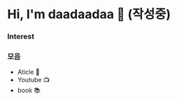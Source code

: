 # Hi, I'm daadaadaa 👋 (작성중)
### Interest



### 모음
- Aticle 📰
- Youtube 📺
- book 📚

<!--
**daadaadaah/daadaadaah** is a ✨ _special_ ✨ repository because its `README.md` (this file) appears on your GitHub profile.

Here are some ideas to get you started:

- 🔭 I’m currently working on ...
- 🌱 I’m currently learning ...
- 👯 I’m looking to collaborate on ...
- 🤔 I’m looking for help with ...
- 💬 Ask me about ...
- 📫 How to reach me: ...
- 😄 Pronouns: ...
- ⚡ Fun fact: ...
-->
